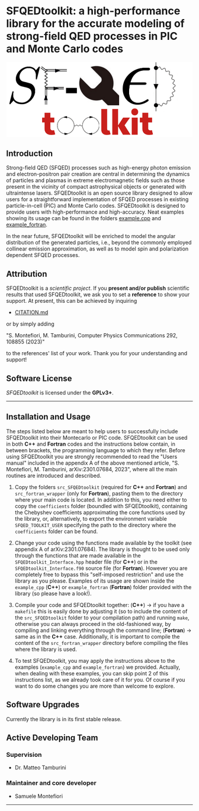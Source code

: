 SFQEDtoolkit: a high-performance library for the accurate modeling of strong-field QED processes in PIC and Monte Carlo codes
=============================================================================================================================

![SFQEDtoolkit Release](docs/logotoolkit.png)

Introduction
------------

Strong-field QED (SFQED) processes such as high-energy photon emission and electron-positron pair creation are central in determining the dynamics of particles and plasmas in extreme electromagnetic fields such as those present in the vicinity of compact astrophysical objects or generated with ultraintense lasers. SFQEDtoolkit is an open source library designed to allow users for a straightforward implementation of SFQED processes in existing particle-in-cell (PIC) and Monte Carlo codes. SFQEDtoolkit is designed to provide users with high-performance and high-accuracy. Neat examples showing its usage can be found in the folders [example.cpp](https://github.com/QuantumPlasma/SFQEDtoolkit/tree/master/example_cpp) and [example_fortran](https://github.com/QuantumPlasma/SFQEDtoolkit/tree/master/example_fortran).

In the near future, SFQEDtoolkit will be enriched to model the angular distribution of the generated particles, i.e., beyond the commonly employed collinear emission approximation, as well as to model spin and polarization dependent SFQED processes.

Attribution
-----------

SFQEDtoolkit is a *scientific project*. If you **present and/or publish** scientific results that used SFQEDtoolkit, we ask you to set a **reference** to show your support. At present, this can be achieved by inquiring

- [CITATION.md](https://raw.githubusercontent.com/QuantumPlasma/SFQEDtoolkit/master/docs/CITATION.md)

or by simply adding

"S. Montefiori, M. Tamburini, Computer Physics Communications 292, 108855 (2023)"

to the references' list of your work. Thank you for your understanding and support!

Software License
----------------

*SFQEDtoolkit* is licensed under the **GPLv3+**.

********************************************************************************

Installation and Usage
----------------------

The steps listed below are meant to help users to successfully include SFQEDtoolkit into their Montecarlo or PIC code. SFQEDtoolkit can be used in both **C++** and **Fortran** codes and the instructions below contain, in between brackets, the programming language to which they refer. Before using SFQEDtoolkit you are strongly recommended to read the "Users manual" included in the appendix A of the above mentioned article, "S. Montefiori, M. Tamburini, arXiv:2301.07684, 2023", where all the main routines are introduced and described.

1. Copy the folders `src_SFQEDtoolkit` (required for **C++** and **Fortran**) and `src_fortran_wrapper` (only for **Fortran**), pasting them to the directory where your main code is located. In addition to this, you need either to copy the `coefficients` folder (boundled with SFQEDtoolkit), containing the Chebyshev coefficients approximating the core functions used by the library, or, alternatively, to export the environment variable `SFQED_TOOLKIT_USER` specifying the path to the directory where the `coefficients` folder can be found.  

2. Change your code using the functions made available by the toolkit (see appendix A of arXiv:2301.07684). The library is thought to be used only through the functions that are made available in the `SFQEDtoolkit_Interface.hpp` header file (for **C++**) or in the `SFQEDtoolkit_Interface.f90` source file (for **Fortran**). However you are completely free to bypass this "self-imposed restriction" and use the library as you please. Examples of its usage are shown inside the `example_cpp` (**C++**) or `example_fortran` (**Fortran**) folder provided with the library (so please have a look!).

3. Compile your code and SFQEDtoolkit together: (**C++**) -> if you have a `makefile` this is easily done by adjusting it (so to include the content of the `src_SFQEDtoolkit` folder to your compilation path) and running `make`, otherwise you can always proceed in the old-fashioned way, by compiling and linking everything through the command line; (**Fortran**) -> same as in the **C++** case. Additionally, it is important to compile the content of the `src_fortran_wrapper` directory before compiling the files where the library is used.

4. To test SFQEDtoolkit, you may apply the instructions above to the examples (`example_cpp` and `example_fortran`) we provided. Actually, when dealing with these examples, you can skip point 2 of this instructions list, as we already took care of it for you. Of course if you want to do some changes you are more than welcome to explore.

Software Upgrades
-----------------

Currently the library is in its first stable release.

Active Developing Team
----------------------

### Supervision

- Dr. Matteo Tamburini

### Maintainer and core developer

- Samuele Montefiori

********************************************************************************
